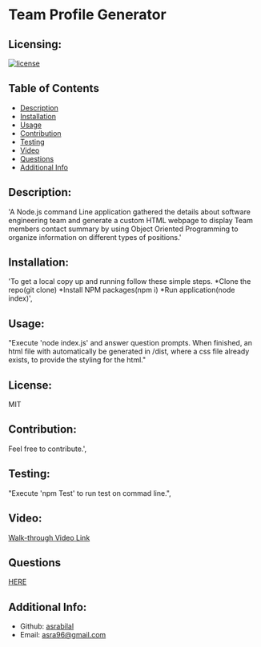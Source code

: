 # Team Profile Generator

  ## Licensing:
  [![license](https://img.shields.io/badge/license-MIT-blue)](https://shields.io)

  ## Table of Contents 
  - [Description](#description)
  - [Installation](#installation)
  - [Usage](#usage)
  - [Contribution](#contribution)
  - [Testing](#testing)
  - [Video](#video)
  - [Questions](#questions)
  - [Additional Info](#additional-info)
 

  ## Description:
  'A Node.js command Line application gathered the details about software engineering team and generate a custom HTML webpage to display Team members contact summary  by using Object Oriented Programming to organize information on different types of positions.'

  ## Installation:
  'To get a local copy up and running follow these simple steps. *Clone the repo(git clone)           *Install NPM packages(npm i)                *Run application(node index)',

  ## Usage:
  "Execute 'node index.js' and answer question prompts. When finished, an html file with automatically be generated in /dist, where a css file already exists, to provide the styling for the html."

  ## License:
  MIT

  ## Contribution:
  Feel free to contribute.',

  ## Testing:
  "Execute 'npm Test' to run test on commad line.",

  ## Video:
 [Walk-through Video Link](https://drive.google.com/file/d/1rPuD-Nln_fupvE3EVsjqqxsGvdB4Ot0L/view)
   

  ## Questions
  [HERE](https://github.com/asrabilal)

   
  
  ## Additional Info:
  - Github: [asrabilal](https://github.com/asrabilal)
  - Email: asra96@gmail.com
